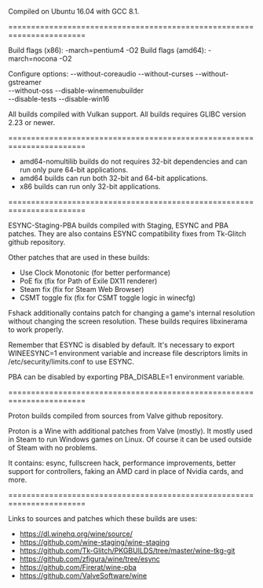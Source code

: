 Compiled on Ubuntu 16.04 with GCC 8.1.

=======================================================================

Build flags (x86): -march=pentium4 -O2
Build flags (amd64): -march=nocona -O2

Configure options: --without-coreaudio --without-curses --without-gstreamer \
					--without-oss --disable-winemenubuilder \
					--disable-tests --disable-win16

All builds compiled with Vulkan support.
All builds requires GLIBC version 2.23 or newer.

=======================================================================

* amd64-nomultilib builds do not requires 32-bit dependencies and can
run only pure 64-bit applications.
* amd64 builds can run both 32-bit and 64-bit applications.
* x86 builds can run only 32-bit applications.

=======================================================================

ESYNC-Staging-PBA builds compiled with Staging, ESYNC and PBA patches.
They are also contains ESYNC compatibility fixes from Tk-Glitch
github repository.

Other patches that are used in these builds:

* Use Clock Monotonic		(for better performance)
* PoE fix					(fix for Path of Exile DX11 renderer)
* Steam fix					(fix for Steam Web Browser)
* CSMT toggle fix			(fix for CSMT toggle logic in winecfg)

Fshack additionally contains patch for changing a game's internal resolution 
without  changing the screen resolution. These builds requires libxinerama 
to work properly.

Remember that ESYNC is disabled by default. It's necessary to export
WINEESYNC=1 environment variable and increase file descriptors limits
in /etc/security/limits.conf to use ESYNC.

PBA can be disabled by exporting PBA_DISABLE=1 environment variable.

=======================================================================

Proton builds compiled from sources from Valve github repository.

Proton is a Wine with additional patches from Valve (mostly). It mostly
used in Steam to run Windows games on Linux. Of course it can be used
outside of Steam with no problems.

It contains: esync, fullscreen hack, performance improvements,
better support for controllers, faking an AMD card in place of Nvidia
cards, and more.

=======================================================================

Links to sources and patches which these builds are uses:

* https://dl.winehq.org/wine/source/
* https://github.com/wine-staging/wine-staging
* https://github.com/Tk-Glitch/PKGBUILDS/tree/master/wine-tkg-git
* https://github.com/zfigura/wine/tree/esync
* https://github.com/Firerat/wine-pba
* https://github.com/ValveSoftware/wine
